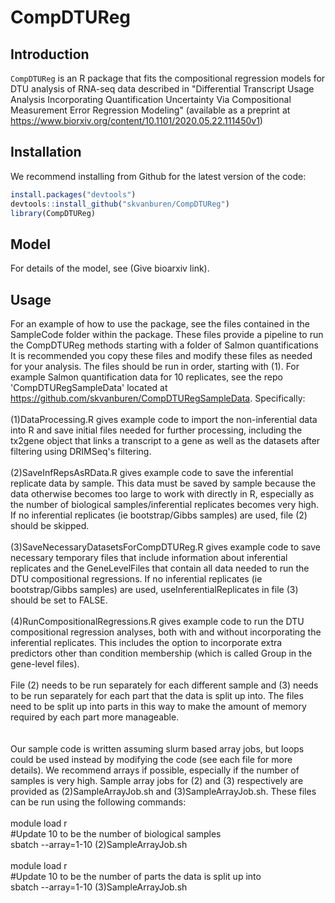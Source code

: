 # CompDTUReg

## Introduction

<code>CompDTUReg</code> is an R package that fits the compositional regression models for DTU analysis of RNA-seq data described in "Differential Transcript Usage Analysis Incorporating Quantification Uncertainty Via Compositional Measurement Error Regression Modeling" (available as a preprint at https://www.biorxiv.org/content/10.1101/2020.05.22.111450v1)

## Installation
We recommend installing from Github for the latest version of the code:
```r
install.packages("devtools")
devtools::install_github("skvanburen/CompDTUReg")
library(CompDTUReg)
```

## Model
For details of the model, see (Give bioarxiv link).

## Usage  
For an example of how to use the package, see the files contained in the SampleCode folder within the package.  These files provide a pipeline to run the CompDTUReg methods starting with a folder of Salmon quantifications  It is recommended you copy these files and modify these files as needed for your analysis.  The files should be run in order, starting with (1).  For example Salmon quantification data for 10 replicates, see the repo 'CompDTURegSampleData' located at https://github.com/skvanburen/CompDTURegSampleData.  Specifically:<br>
 <br>
(1)DataProcessing.R gives example code to import the non-inferential data into R and save initial files needed for further processing, including the tx2gene object that links a transcript to a gene as well as the datasets after filtering using DRIMSeq's filtering.<br>
 <br>
(2)SaveInfRepsAsRData.R gives example code to save the inferential replicate data by sample.  This data must be saved by sample because the data otherwise becomes too large to work with directly in R, especially as the number of biological samples/inferential replicates becomes very high.  If no inferential replicates (ie bootstrap/Gibbs samples) are used, file (2) should be skipped.  <br>
 <br>
(3)SaveNecessaryDatasetsForCompDTUReg.R gives example code to save necessary temporary files that include information about inferential replicates and the GeneLevelFiles that contain all data needed to run the DTU compositional regressions. If no inferential replicates (ie bootstrap/Gibbs samples) are used, useInferentialReplicates in file (3) should be set to FALSE. <br>
 <br>
(4)RunCompositionalRegressions.R gives example code to run the DTU compositional regression analyses, both with and without incorporating the inferential replicates.  This includes the option to incorporate extra predictors other than condition membership (which is called Group in the gene-level files). <br>
 <br>
 File (2) needs to be run separately for each different sample and (3) needs to be run separately for each part that the data is split up into.  The files need to be split up into parts in this way to make the amount of memory required by each part more manageable. <br>  
   <br>
Our sample code is written assuming slurm based array jobs, but loops could be used instead by modifying the code (see each file for more details).  We recommend arrays if possible, especially if the number of samples is very high.  Sample array jobs for (2) and (3) respectively are provided as (2)SampleArrayJob.sh and (3)SampleArrayJob.sh.  These files can be run using the following commands: <br>
  <br>
module load r <br>
#Update 10 to be the number of biological samples <br>
sbatch --array=1-10 (2)SampleArrayJob.sh <br>
  <br>
module load r <br>
#Update 10 to be the number of parts the data is split up into <br>
sbatch --array=1-10 (3)SampleArrayJob.sh <br>
